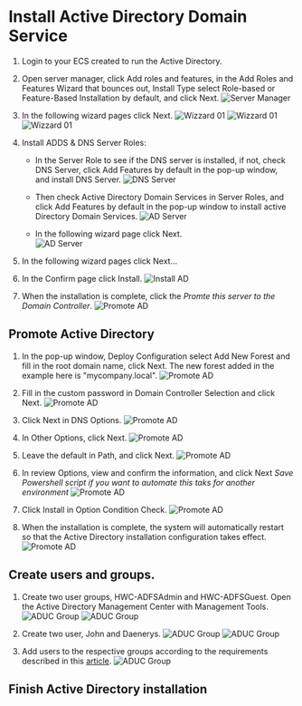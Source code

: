 # Install Active Directory Domain Service

1. Login to your ECS created to run the Active Directory.

2. Open server manager, click Add roles and features, in the Add Roles and Features Wizard that bounces out, Install Type select Role-based or Feature-Based Installation by default, and click Next.
![Server Manager](/img/servermanager.png)

3. In the following wizard pages click Next.
![Wizzard 01](/img/add-features-wiz-01.png)
![Wizzard 01](/img/add-features-wiz-02.png)
![Wizzard 01](/img/add-features-wiz-03.png)
   
4. Install ADDS & DNS Server Roles:
   * In the Server Role to see if the DNS server is installed, if not, check DNS Server, click Add Features by default in the pop-up window, and install DNS Server.
![DNS Server](/img/selectserverrole-dnsfeatures.png) 

   * Then check Active Directory Domain Services in Server Roles, and click Add Features by default in the pop-up window to install active Directory Domain Services.
![AD Server](/img/selectserverrole-domainfeatures.png)
    
   * In the following wizard page click Next.  
![AD Server](/img/selectserverrole-domainfeatures-next.png)

5. In the following wizard pages click Next...

6. In the Confirm page click Install.
![Install AD](img/install-ad.png)

7. When the installation is complete, click the *Promte this server to the Domain Controller*.
![Promote AD](/img/install-success.png)

## Promote Active Directory

1. In the pop-up window, Deploy Configuration select Add New Forest and fill in the root domain name, click Next. The new forest added in the example here is "mycompany.local".
![Promote AD](/img/promote-ad-01.png)

2. Fill in the custom password in Domain Controller Selection and click Next.
![Promote AD](/img/promote-ad-02.png)

3. Click Next in DNS Options.
![Promote AD](/img/promote-ad-03.png)

4. In Other Options, click Next.
![Promote AD](/img/promote-ad-04.png)

5. Leave the default in Path, and click Next.
![Promote AD](/img/promote-ad-05.png)

6. In review Options, view and confirm the information, and click Next *Save Powershell script if you want to automate this taks for another environment*
![Promote AD](/img/promote-ad-06.png)

7. Click Install in Option Condition Check.
![Promote AD](/img/promote-ad-07.png)

8. When the installation is complete, the system will automatically restart so that the Active Directory installation configuration takes effect.
![Promote AD](/img/promote-ad-08.png)

## Create users and groups.

1. Create two user groups, HWC-ADFSAdmin and HWC-ADFSGuest. Open the Active Directory Management Center with Management Tools.
![ADUC Group](/img/aduc-group.png)
![ADUC Group](/img/aduc-group-01.png)

2. Create two user, John and Daenerys.
![ADUC Group](/img/aduc-user.png)
![ADUC Group](/img/aduc-user01.png)

3. Add users to the respective groups according to the requirements described in this [article](README.md).
![ADUC Group](/img/aduc-group-02.png)


## Finish Active Directory installation